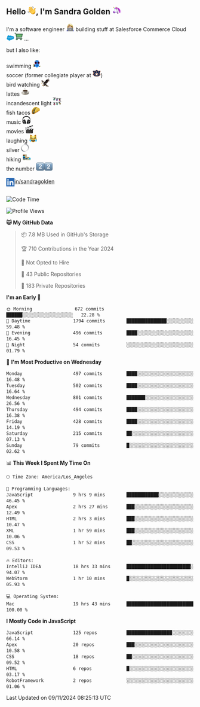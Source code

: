 ## Hello <img src="./static/emoji/wave.png" width="22" />, I'm Sandra Golden <img src="./static/emoji/unicorn-face.png" width="22" />

I'm a software engineer <img src="./static/emoji/female-technologist.png" width="22" /> building stuff at Salesforce Commerce Cloud <img src="./static/emoji/salesforce.png" width="22" /><img src="./static/emoji/commerce-cloud.png" width="22" />&nbsp;...

but I also like:<br/><br/>
swimming <img alt="swimming" src="./static/emoji/keep-swimming.png" width="22" /><br/>
soccer  (former collegiate player at <img src="./static/emoji/auburn.png" width="22" />)<br/>
bird watching <img src="./static/emoji/eagle.png" width="22" /><br/>
lattes <img src="./static/emoji/coffee.png" width="22" /><br/>
incandescent light <img src="./static/emoji/lights.png" width="22" /><br/>
fish tacos <img src="./static/emoji/taco.png" width="22" /><br/>
music <img src="./static/emoji/headphones.png" width="22" /><br/>
movies <img src="./static/emoji/movie-clapper.png" width="22" /><br/>
laughing <img src="./static/emoji/joy-cat.png" width="22" /><br/>
silver <img src="./static/emoji/silver-hoop.png" width="22" /><br/>
hiking <img src="./static/emoji/hiker.png" width="22" /><br/>
the number <img src="./static/emoji/two.png" width="22" /><img src="./static/emoji/two.png" width="22" />
<br/><br/>
<img align="left" alt="Sandra Golden | LinkedIn" width="22px" src="./static/emoji/linkedin.png" /> <a href="https://www.linkedin.com/in/sandragolden/">in/sandragolden</a>
<br/><br/>
<!--START_SECTION:waka-->
![Code Time](http://img.shields.io/badge/Code%20Time-581%20hrs%2017%20mins-blue)

![Profile Views](http://img.shields.io/badge/Profile%20Views-0-blue)

**🐱 My GitHub Data** 

> 📦 7.8 MB Used in GitHub's Storage 
 > 
> 🏆 710 Contributions in the Year 2024
 > 
> 🚫 Not Opted to Hire
 > 
> 📜 43 Public Repositories 
 > 
> 🔑 183 Private Repositories 
 > 
**I'm an Early 🐤** 

```text
🌞 Morning                672 commits         ██████░░░░░░░░░░░░░░░░░░░   22.28 % 
🌆 Daytime                1794 commits        ███████████████░░░░░░░░░░   59.48 % 
🌃 Evening                496 commits         ████░░░░░░░░░░░░░░░░░░░░░   16.45 % 
🌙 Night                  54 commits          ░░░░░░░░░░░░░░░░░░░░░░░░░   01.79 % 
```
📅 **I'm Most Productive on Wednesday** 

```text
Monday                   497 commits         ████░░░░░░░░░░░░░░░░░░░░░   16.48 % 
Tuesday                  502 commits         ████░░░░░░░░░░░░░░░░░░░░░   16.64 % 
Wednesday                801 commits         ███████░░░░░░░░░░░░░░░░░░   26.56 % 
Thursday                 494 commits         ████░░░░░░░░░░░░░░░░░░░░░   16.38 % 
Friday                   428 commits         ████░░░░░░░░░░░░░░░░░░░░░   14.19 % 
Saturday                 215 commits         ██░░░░░░░░░░░░░░░░░░░░░░░   07.13 % 
Sunday                   79 commits          █░░░░░░░░░░░░░░░░░░░░░░░░   02.62 % 
```


📊 **This Week I Spent My Time On** 

```text
🕑︎ Time Zone: America/Los_Angeles

💬 Programming Languages: 
JavaScript               9 hrs 9 mins        ████████████░░░░░░░░░░░░░   46.45 % 
Apex                     2 hrs 27 mins       ███░░░░░░░░░░░░░░░░░░░░░░   12.49 % 
HTML                     2 hrs 3 mins        ███░░░░░░░░░░░░░░░░░░░░░░   10.47 % 
XML                      1 hr 59 mins        ███░░░░░░░░░░░░░░░░░░░░░░   10.06 % 
CSS                      1 hr 52 mins        ██░░░░░░░░░░░░░░░░░░░░░░░   09.53 % 

🔥 Editors: 
IntelliJ IDEA            18 hrs 33 mins      ████████████████████████░   94.07 % 
WebStorm                 1 hr 10 mins        █░░░░░░░░░░░░░░░░░░░░░░░░   05.93 % 

💻 Operating System: 
Mac                      19 hrs 43 mins      █████████████████████████   100.00 % 
```

**I Mostly Code in JavaScript** 

```text
JavaScript               125 repos           █████████████████░░░░░░░░   66.14 % 
Apex                     20 repos            ███░░░░░░░░░░░░░░░░░░░░░░   10.58 % 
CSS                      18 repos            ██░░░░░░░░░░░░░░░░░░░░░░░   09.52 % 
HTML                     6 repos             █░░░░░░░░░░░░░░░░░░░░░░░░   03.17 % 
RobotFramework           2 repos             ░░░░░░░░░░░░░░░░░░░░░░░░░   01.06 % 
```




 Last Updated on 09/11/2024 08:25:13 UTC
<!--END_SECTION:waka-->

